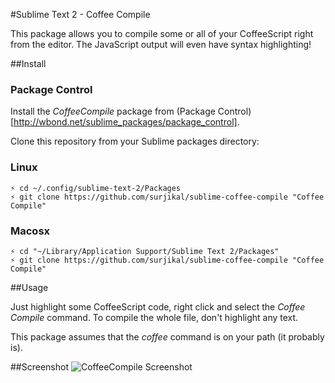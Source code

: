 #Sublime Text 2 - Coffee Compile

This package allows you to compile some or all of your CoffeeScript right from the editor.
The JavaScript output will even have syntax highlighting!


##Install

### Package Control
Install the _CoffeeCompile_ package from (Package Control)[http://wbond.net/sublime_packages/package_control].

Clone this repository from your Sublime packages directory:

### Linux
```
⚡ cd ~/.config/sublime-text-2/Packages
⚡ git clone https://github.com/surjikal/sublime-coffee-compile "Coffee Compile"
```

### Macosx
```
⚡ cd "~/Library/Application Support/Sublime Text 2/Packages"
⚡ git clone https://github.com/surjikal/sublime-coffee-compile "Coffee Compile"
```


##Usage

Just highlight some CoffeeScript code, right click and select the _Coffee Compile_ command.
To compile the whole file, don't highlight any text.

This package assumes that the _coffee_ command is on your path (it probably is).


##Screenshot
![CoffeeCompile Screenshot](http://i.imgur.com/2J49Q.png)